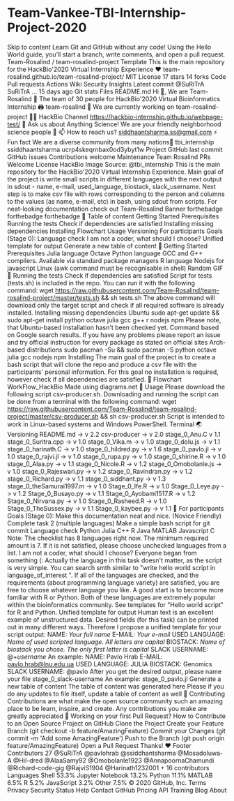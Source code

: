 # Team-Vankee-TBI-Internship-Project-2020
Skip to content Learn Git and GitHub without any code! Using the Hello World guide, you’ll start a branch, write comments, and open a pull request.   Team-Rosalind / team-rosalind-project Template This is the main repository for the HackBio'2020 Virtual Internship Experience ❤️  team-rosalind.github.io/team-rosalind-project/  MIT License  17 stars  14 forks Code Pull requests Actions Wiki Security Insights Latest commit @SuRiTrA SuRiTrA … 15 days ago Git stats Files README.md Hi 👋, We are Team-Rosalind 💝 The team of 30 people for HackBio'2020 Virtual Bioinformatics Internship 🖨️ team-rosalind  🔭 We are currently working on team-rosalind-project  👨‍💻 HackBio Channel https://hackbio-internship.github.io/webpage-test/  💬 Ask us about Anything Science! We are your friendly neighborhood science people 🔬  📫 How to reach us? siddhaantsharma.ss@gmail.com  ⚡ Fun fact We are a diverse community from many nations🤗  tbi_internship ssiddhaantsharma ucrp4skeqrnbax0od3ybyt1w  Project GitHub last commit GitHub issues Contributions welcome Maintenance Team Rosalind PRs Welcome License  HackBio Image Source: @tbi_internship  This is the main repository for the HackBio'2020 Virtual Internship Experience. Main goal of the project is write small scripts in different languages with the next output in sdout - name, e-mail, used_language, biostack, slack_username. Next step is to make csv file with rows corresponding to the person and columns to the values (as name, e-mail, etc) in bash, using sdout from scripts.  For neat-looking documentation check out Team-Rosalind  Banner forthebadge forthebadge forthebadge  🚩 Table of content Getting Started Prerequisites Running the tests Check if dependencies are satisfied Installing missing dependencies Installing Flowchart Usage Versioning For participants Goals (Stage 0): Language check I am not a coder, what should I choose? Unified template for output Generate a new table of content 🤖 Getting Started Prerequisites Julia language Octave Python language GCC and G++ compilers. Available via standard package managers R language Nodejs for javascript Linux (awk command must be recognisable in shell) Random GIF  🎨 Running the tests Check if dependencies are satisfied Script for tests (tests.sh) is included in the repo. You can run it with the following command:  wget https://raw.githubusercontent.com/Team-Rosalind/team-rosalind-project/master/tests.sh &amp;&amp; sh tests.sh The above command will download only the target script and check if all required software is already installed.  Installing missing dependencies Ubuntu sudo apt-get update &amp;&amp; sudo apt-get install python octave julia gcc g++ r nodejs npm Please note, that Ubuntu-based installation hasn't been checked yet. Command based on Google search results. If you have any problems please report an issue and try official instruction for every package as stated on official sites  Arch-based distributions sudo pacman -Su &amp;&amp; sudo pacman -S python octave julia gcc nodejs npm Installing The main goal of the project is to create a bash script that will clone the repo and produce a csv file with the participants' personal information. For this goal no installation is required, however check if all dependencies are satisfied.  📜 Flowchart WorkFlow_HackBio Made using diagrams.net  🔧 Usage Please download the following script csv-producer.sh. Downloading and running the script can be done from a terminal with the following command:  wget https://raw.githubusercontent.com/Team-Rosalind/team-rosalind-project/master/csv-producer.sh &amp;&amp; sh csv-producer.sh Script is intended to work in Linux-based systems and Windows PowerShell.   Terminal  🌏 Versioning README.md -> v 2.2 csv-producer -> v 2.0 stage_0_Anu.C v 1.1 stage_0_Suritra.cpp -> v 1.0 stage_0_Vika.m -> v 1.0 stage_0_dolu.js -> v 1.1 stage_0_harinath.C -> v 1.0 stage_0_hildred.py -> v 1.6 stage_0_pavlo.jl -> v 1.0 stage_0_rajvi.jl -> v 1.0 stage_0_rupa.py -> v 1.0 stage_0_shirine.R -> v 1.0 stage_0_Alaa.py -> v 1.1 stage_0_Nicole.R -> v 1.2 stage_0_Omobolanle.js -> v 1.0 stage_0_Rajeswari.py -> v 1.2 stage_0_Ravindran.py -> v 1.2 stage_0_Richard.py -> v 1.1 stage_0_siddhant.py -> v 1.3 stage_0_theSamurai1997.m -> v 1.0 Stage_0_Ife.R -> v 1.0 Stage_0_Leye.py -> v 1.2 Stage_0_Busayo.py -> v 1.1 Stage_0_Ayobami1517.R -> v 1.2 Stage_0_Nirvana.py -> v 1.0 Stage_0_Rasheed.R -> v 1.0 Stage_0_TheSussex.py -> v 1.1 Stage_0_kaybee.py -> v 1.1 💬 For participants Goals (Stage 0): Make this documentation neat and nice. (Novice Friendly) Complete task 2 (multiple languages) Make a simple bash script for git commit Language check  Python  Julia  C++  R  Java  MATLAB  Javascript  C Note: The checklist has 8 languages right now. The minimum required amount is 7. If it is not satisfied, please choose unchecked languages from a list.  I am not a coder, what should I choose? Everyone began from something (: Actually the language in this task doesn't matter, as the script is very simple. You can search smth similar to "write hello world script in language_of_interest ".  If all of the languages are checked, and the requirements (about programming language variety) are satisfied, you are free to choose whatever language you like. A good start is to become more familiar with R or Python. Both of these languages are extremely popular within the bioinformatics community. See templates for "Hello world script" for R and Python.  Unified template for output Human text is an excellent example of unstructured data. Desired fields (for this task) can be printed out in many different ways. Therefore I propose a unified template for your script output:  NAME: *Your full name* E-MAIL: *Your e-mail*  USED LANGUAGE: *Name of used scripted language. All letters are capital* BIOSTACK: *Name of biostack you chose. The only first letter is capital*  SLACK USERNAME: @+*username* An example:  NAME: Pavlo Hrab E-MAIL: pavlo.hrab@lnu.edu.ua USED LANGUAGE: JULIA BIOSTACK: Genomics SLACK USERNAME: @pavlo  After you get the desired output, please name your file stage_0_slack-username An example: stage_0_pavlo.jl  Generate a new table of content The table of content was generated here Please if you do any updates to file itself, update a table of content as well  🚀 Contributing Contributions are what make the open source community such an amazing place to be learn, inspire, and create. Any contributions you make are greatly appreciated 🎉 Working on your first Pull Request? How to Contribute to an Open Source Project on GitHub  Clone the Project Create your Feature Branch (git checkout -b feature/AmazingFeature) Commit your Changes (git commit -m 'Add some AmazingFeature') Push to the Branch (git push origin feature/AmazingFeature) Open a Pull Request Thanks! ❤️  Footer  Contributors 27 @SuRiTrA @pavlohrab @ssiddhantsharma @Mosadoluwa-A @Hil-dred @AlaaSamy92 @Omobolanle1923 @AnnapoornaChamundi @Richard-code-gig @RajviS1904 @Harinath1232001 + 16 contributors Languages Shell 53.3%   Jupyter Notebook 13.2%   Python 11.1%   MATLAB 6.5%   R 5.2%   JavaScript 3.2%   Other 7.5% © 2020 GitHub, Inc. Terms Privacy Security Status Help Contact GitHub Pricing API Training Blog About
